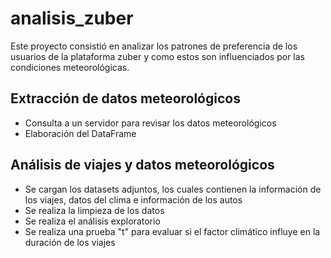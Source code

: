 # analisis_zuber
Este proyecto consistió en analizar los patrones de preferencia de los usuarios de la plataforma zuber y como estos son influenciados por las condiciones meteorológicas.

## Extracción de datos meteorológicos
* Consulta a un servidor para revisar los datos meteorológicos
* Elaboración del DataFrame

## Análisis de viajes y datos meteorológicos
* Se cargan los datasets adjuntos, los cuales contienen la información de los viajes, datos del clima e información de los autos
* Se realiza la limpieza de los datos
* Se realiza el análisis exploratorio
* Se realiza una prueba "t" para evaluar si el factor climático influye en la duración de los viajes 